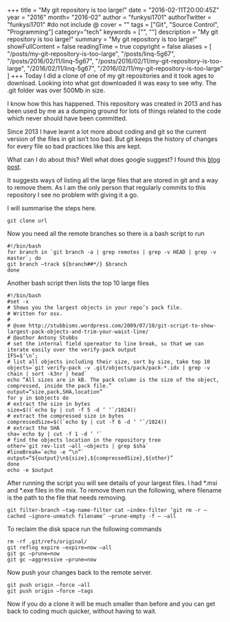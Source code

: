+++
title = "My git repository is too large!"
date = "2016-02-11T20:00:45Z"
year = "2016"
month= "2016-02"
author = "funkysi1701"
authorTwitter = "funkysi1701" #do not include @
cover = ""
tags = ["Git", "Source Control", "Programming"]
category="tech"
keywords = ["", ""]
description =  "My git repository is too large!"
summary = "My git repository is too large!"
showFullContent = false
readingTime = true
copyright = false
aliases = [
    "/posts/my-git-repository-is-too-large",
    "/posts/linq-5g67",
    "/posts/2016/02/11/linq-5g67",
    "/posts/2016/02/11/my-git-repository-is-too-large",
    "/2016/02/11/linq-5g67",
    "/2016/02/11/my-git-repository-is-too-large"
]
+++
Today I did a clone of one of my git repositories and it took ages to download. Looking into what got downloaded it was easy to see why. The .git folder was over 500Mb in size.

I know how this has happened. This repository was created in 2013 and has been used by me as a dumping ground for lots of things related to the code which never should have been committed.

Since 2013 I have learnt a lot more about coding and git so the current version of the files in git isn’t too bad. But git keeps the history of changes for every file so bad practices like this are kept.

What can I do about this? Well what does google suggest? I found this [blog post](http://stevelorek.com/how-to-shrink-a-git-repository.html).

It suggests ways of listing all the large files that are stored in git and a way to remove them. As I am the only person that regularly commits to this repository I see no problem with giving it a go.

I will summarise the steps here.

```
git clone url
```

Now you need all the remote branches so there is a bash script to run

```
#!/bin/bash
for branch in `git branch -a | grep remotes | grep -v HEAD | grep -v master`; do
git branch –track ${branch##*/} $branch
done
```

Another bash script then lists the top 10 large files

```
#!/bin/bash
#set -x
# Shows you the largest objects in your repo’s pack file.
# Written for osx.
#
# @see http://stubbisms.wordpress.com/2009/07/10/git-script-to-show-largest-pack-objects-and-trim-your-waist-line/
# @author Antony Stubbs
# set the internal field spereator to line break, so that we can iterate easily over the verify-pack output
IFS=$’\n’;
# list all objects including their size, sort by size, take top 10
objects=`git verify-pack -v .git/objects/pack/pack-*.idx | grep -v chain | sort -k3nr | head`
echo “All sizes are in kB. The pack column is the size of the object, compressed, inside the pack file.”
output=“size,pack,SHA,location”
for y in $objects do
# extract the size in bytes
size=$((`echo $y | cut -f 5 -d ‘ ‘`/1024))
# extract the compressed size in bytes
compressedSize=$((`echo $y | cut -f 6 -d ‘ ‘`/1024))
# extract the SHA
sha=`echo $y | cut -f 1 -d ‘ ‘`
# find the objects location in the repository tree
other=`git rev-list –all –objects | grep $sha`
#lineBreak=`echo -e “\n”`
output=“${output}\n${size},${compressedSize},${other}”
done
echo -e $output
```

After running the script you will see details of your largest files. I had *.msi and *.exe files in the mix. To remove them run the following, where filename is the path to the file that needs removing.

```
git filter-branch –tag-name-filter cat –index-filter ‘git rm -r –cached –ignore-unmatch filename’ –prune-empty -f — –all
```

To reclaim the disk space run the following commands

```
rm -rf .git/refs/original/
git reflog expire –expire=now –all
git gc –prune=now
git gc –aggressive –prune=now
```

Now push your changes back to the remote server.

```
git push origin –force –all
git push origin –force –tags
```

Now if you do a clone it will be much smaller than before and you can get back to coding much quicker, without having to wait.